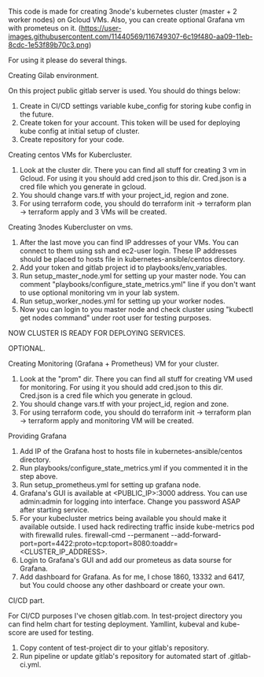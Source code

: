 This code is made for creating 3node's kubernetes cluster (master + 2 worker nodes) on Gcloud VMs.
Also, you can create optional Grafana vm with prometeus on it.
(https://user-images.githubusercontent.com/11440569/116749307-6c19f480-aa09-11eb-8cdc-1e53f89b70c3.png)

For using it please do several things.

Creating Gilab environment.

On this project public gitlab server is used. You should do things below:
1. Create in CI/CD settings variable kube_config for storing kube config in the future.
2. Create token for your account. This token will be used  for deploying kube config at initial setup of cluster.
3. Create repository for your code.



Creating centos VMs for Kubercluster.
1. Look at the cluster dir. There you can find all stuff for creating 3 vm in Gcloud. For using it you should add cred.json to this dir. Cred.json is a cred file which you generate in gcloud. 
2. You should change vars.tf with your project_id, region and zone.
3. For using terraform code, you should do terraform init -> terraform plan -> terraform apply and 3 VMs will be created.



Creating 3nodes Kubercluster on vms.
1. After the last move you can find IP addresses of your VMs. You can connect to them using ssh and ec2-user login. These IP addresses should be placed to hosts file in kubernetes-ansible/centos directory.
2. Add your token and gitlab project id to playbooks/env_variables.
3. Run setup_master_node.yml for setting up your master node. You can comment "playbooks/configure_state_metrics.yml" line if you don't want to use optional monitoring vm in your lab system.
4. Run setup_worker_nodes.yml for setting up your worker nodes.
5. Now you can login to you master node and check cluster using "kubectl get nodes command" under root user for testing purposes.


NOW CLUSTER IS READY FOR DEPLOYING SERVICES.

OPTIONAL.

Creating Monitoring (Grafana + Prometheus) VM for your cluster.
1.  Look at the "prom" dir. There you can find all stuff for creating VM used for monitoring. For using it you should add cred.json to this dir. Cred.json is a cred file which you generate in gcloud. 
2. You should change vars.tf with your project_id, region and zone.
3. For using terraform code, you should do terraform init -> terraform plan -> terraform apply and monitoring VM will be created.


Providing Grafana
1. Add IP of the Grafana host to hosts file in kubernetes-ansible/centos directory.
2. Run playbooks/configure_state_metrics.yml if you commented it in the step above. 
3. Run setup_prometheus.yml for setting up grafana node.
4. Grafana's GUI is available at <PUBLIC_IP>:3000 address. You can use admin:admin for logging into interface. Change you password ASAP after starting service.
5. For your kubecluster metrics being available you should make it available outside. I used hack redirecting traffic inside kube-metrics pod with firewalld rules. firewall-cmd --permanent  --add-forward-port=port=4422:proto=tcp:toport=8080:toaddr=<CLUSTER_IP_ADDRESS>.
6. Login to Grafana's GUI and add our prometeus as data sourse for Grafana.
7. Add dashboard for Grafana. As for me, I chose 1860, 13332 and 6417, but You could choose any other dashboard or create your own.


CI/CD part.

For CI/CD purposes I've chosen gitlab.com. In test-project directory you can find helm chart for testing deployment. Yamllint, kubeval and kube-score are used for testing.
1. Copy content of test-project dir to your gitlab's repository.
2. Run pipeline or update gitlab's repository for automated start of .gitlab-ci.yml.

